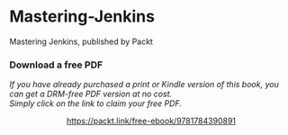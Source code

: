 


# Mastering-Jenkins
Mastering Jenkins, published by Packt
### Download a free PDF

 <i>If you have already purchased a print or Kindle version of this book, you can get a DRM-free PDF version at no cost.<br>Simply click on the link to claim your free PDF.</i>
<p align="center"> <a href="https://packt.link/free-ebook/9781784390891">https://packt.link/free-ebook/9781784390891 </a> </p>